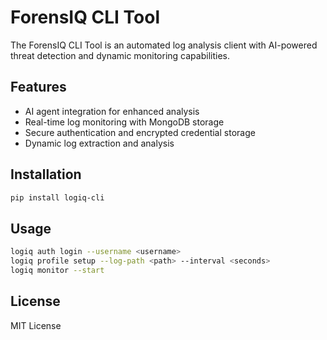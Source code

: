 # ForensIQ CLI Tool

The ForensIQ CLI Tool is an automated log analysis client with AI-powered threat detection and dynamic monitoring capabilities.

## Features

- AI agent integration for enhanced analysis
- Real-time log monitoring with MongoDB storage
- Secure authentication and encrypted credential storage
- Dynamic log extraction and analysis

## Installation

```bash
pip install logiq-cli
```

## Usage

```bash
logiq auth login --username <username>
logiq profile setup --log-path <path> --interval <seconds>
logiq monitor --start
```

## License

MIT License
